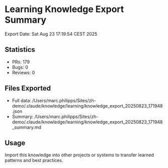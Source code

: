 # Learning Knowledge Export Summary

Export Date: Sat Aug 23 17:19:54 CEST 2025

## Statistics
- PRs:      179
- Bugs:        0  
- Reviews:        0

## Files Exported
- Full data: /Users/marc.philipps/Sites/zh-demo/.claude/knowledge/learning/knowledge_export_20250823_171948.json
- Summary: /Users/marc.philipps/Sites/zh-demo/.claude/knowledge/learning/knowledge_export_20250823_171948_summary.md

## Usage
Import this knowledge into other projects or systems to transfer learned patterns and best practices.

